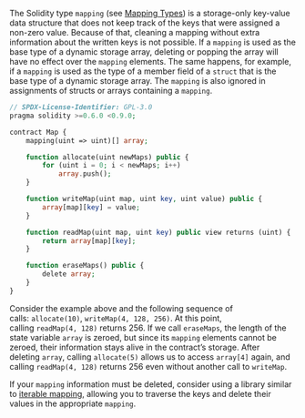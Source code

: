 The Solidity type `mapping` (see [Mapping Types](https://docs.soliditylang.org/en/latest/types.html#mapping-types)) is a storage-only key-value data structure that does not keep track of the keys that were assigned a non-zero value. Because of that, cleaning a mapping without extra information about the written keys is not possible. If a `mapping` is used as the base type of a dynamic storage array, deleting or popping the array will have no effect over the `mapping` elements. The same happens, for example, if a `mapping` is used as the type of a member field of a `struct` that is the base type of a dynamic storage array. The `mapping` is also ignored in assignments of structs or arrays containing a `mapping`.

```php
// SPDX-License-Identifier: GPL-3.0
pragma solidity >=0.6.0 <0.9.0;

contract Map {
    mapping(uint => uint)[] array;

    function allocate(uint newMaps) public {
        for (uint i = 0; i < newMaps; i++)
            array.push();
    }

    function writeMap(uint map, uint key, uint value) public {
        array[map][key] = value;
    }

    function readMap(uint map, uint key) public view returns (uint) {
        return array[map][key];
    }

    function eraseMaps() public {
        delete array;
    }
}
```

Consider the example above and the following sequence of calls: `allocate(10)`, `writeMap(4, 128, 256)`. At this point, calling `readMap(4, 128)` returns 256. If we call `eraseMaps`, the length of the state variable `array` is zeroed, but since its `mapping` elements cannot be zeroed, their information stays alive in the contract’s storage. After deleting `array`, calling `allocate(5)` allows us to access `array[4]` again, and calling `readMap(4, 128)` returns 256 even without another call to `writeMap`.

If your `mapping` information must be deleted, consider using a library similar to [iterable mapping](https://github.com/ethereum/dapp-bin/blob/master/library/iterable_mapping.sol), allowing you to traverse the keys and delete their values in the appropriate `mapping`.
